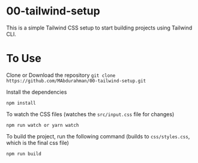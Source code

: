 # 00-tailwind-setup

This is a simple Tailwind CSS setup to start building projects using Tailwind CLI.

# To Use 

Clone or Download the repository
`git clone https://github.com/MAbdurahman/00-tailwind-setup.git`

Install the dependencies

`npm install`

To watch the CSS files
(watches the `src/input.css` file for changes)

`npm run watch or yarn watch`

To build the project, run the following command
(builds to `css/styles.css`, which is the final css file)

`npm run build`